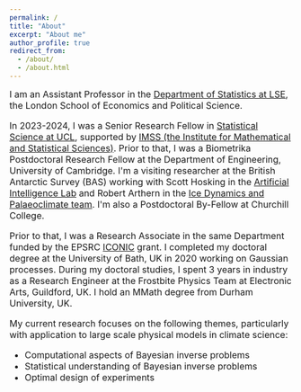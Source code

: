 ```yaml
---
permalink: /
title: "About"
excerpt: "About me"
author_profile: true
redirect_from: 
  - /about/
  - /about.html
---
```


<font size="-0.5">
I am an Assistant Professor in the <a href="https://www.lse.ac.uk/statistics" target="_blank">Department of Statistics at LSE</a>, the London School of Economics and Political Science. 
<p>
<p>
  
In 2023-2024, I was a Senior Research Fellow in <a href="https://www.ucl.ac.uk/statistics/department-statistical-science" target="_blank">Statistical Science at UCL</a>, supported by <a href="https://www.ucl.ac.uk/mathematical-statistical-sciences/institute-mathematical-and-statistical-sciences" target="_blank">IMSS (the Institute for Mathematical and Statistical Sciences)</a>. Prior to that, I was a  Biometrika Postdoctoral Research Fellow at the Department of Engineering, University of Cambridge. I'm a visiting researcher at the British Antarctic Survey (BAS) working with Scott Hosking in the <a href="https://www.bas.ac.uk/team/science-teams/ai-lab/" target="_blank">Artificial Intelligence Lab</a> and Robert Arthern in the <a href="https://www.bas.ac.uk/team/science-teams/ice-and-past-climate/" target="_blank">Ice Dynamics and Palaeoclimate team</a>. I'm also a Postdoctoral By-Fellow at Churchill College. 
  
  Prior to that, I was a Research Associate in the same Department funded by the EPSRC <a href="https://iconicmath.org/" target="_blank">ICONIC</a> grant. I completed my doctoral degree at the University of Bath, UK in 2020 working on Gaussian processes. During my doctoral studies, I spent 3 years in industry as a Research Engineer at the Frostbite Physics Team at Electronic Arts, Guildford, UK. I hold an MMath degree from Durham University, UK.


<!-- <img align="right" width="50%" src="/images/Ieva_Kazlauskaite_dagstuhl.jpg"> -->
<p>
<p>
<font size="-0.5">
My current research focuses on the following themes, particularly with application to large scale physical models in climate science:

<ul>
  <li>Computational aspects of Bayesian inverse problems</li>
  <li>Statistical understanding of Bayesian inverse problems</li>
  <li>Optimal design of experiments</li>
</ul> 
</font>
